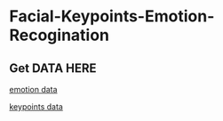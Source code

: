 # Facial-Keypoints-Emotion-Recogination

Get DATA HERE
------
[emotion data](https://drive.google.com/file/d/10EG3b9PMNpImjCWP3239VjEN6mQVLpCp/view?usp=sharing)

[keypoints data](https://drive.google.com/file/d/10BZytrH7WCbYQ8H-lC2sypxNTqsrrKB1/view?usp=sharing)
